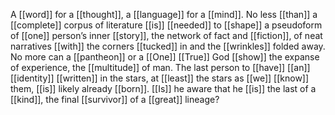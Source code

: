 A [[word]] for a [[thought]], a [[language]] for a [[mind]]. No less [[than]] a [[complete]] corpus of literature [[is]] [[needed]] to [[shape]] a pseudoform of [[one]] person’s inner [[story]], the network of fact and [[fiction]], of neat narratives [[with]] the corners [[tucked]] in and the [[wrinkles]] folded away. No more can a [[pantheon]] or a [[One]] [[True]] God [[show]] the expanse of experience, the [[multitude]] of man. The last person to [[have]] [[an]] [[identity]] [[written]] in the stars, at [[least]] the stars as [[we]] [[know]] them, [[is]] likely already [[born]]. [[Is]] he aware that he [[is]] the last of a [[kind]], the final [[survivor]] of a [[great]] lineage?  